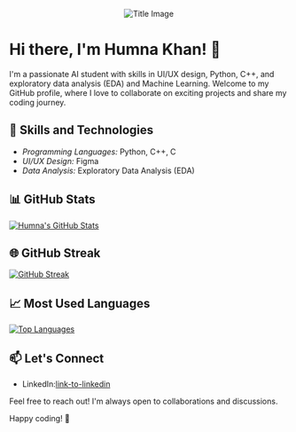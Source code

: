 <p align="center">
  <img src="https://camo.githubusercontent.com/2b5d39e6cee1e0bbb1315d2ffc758aa65dfb9001df597d452cd8f7df1b2ddb8a/68747470733a2f2f692e70696e696d672e636f6d2f6f726967696e616c732f65372f32362f63372f65373236633734616330383165656435306665656531343333643132633939382e676966" alt="Title Image">
</p>

# Hi there, I'm Humna Khan! 👋

I'm a passionate AI student with skills in UI/UX design, Python, C++, and exploratory data analysis (EDA) and Machine Learning. Welcome to my GitHub profile, where I love to collaborate on exciting projects and share my coding journey.

## 🚀 Skills and Technologies

- *Programming Languages:* Python, C++, C
- *UI/UX Design:* Figma
- *Data Analysis:* Exploratory Data Analysis (EDA)


## 📊 GitHub Stats

[![Humna's GitHub Stats](https://github-readme-stats.vercel.app/api?username=Humna-Khan&show_icons=true&count_private=true&theme=dark)](https://github.com/Humna-Khan)

## 🌐 GitHub Streak

[![GitHub Streak](https://github-readme-streak-stats.herokuapp.com/?user=Humna-Khan&theme=dark)](https://github.com/Humna-Khan)

## 📈 Most Used Languages

[![Top Languages](https://github-readme-stats.vercel.app/api/top-langs/?username=Humna-Khan&layout=compact&theme=dark)](https://github.com/Humna-Khan)

## 📫 Let's Connect

- LinkedIn:[link-to-linkedin](https://www.linkedin.com/in/humna-khan-979503226/)

Feel free to reach out! I'm always open to collaborations and discussions.

Happy coding! 🚀
